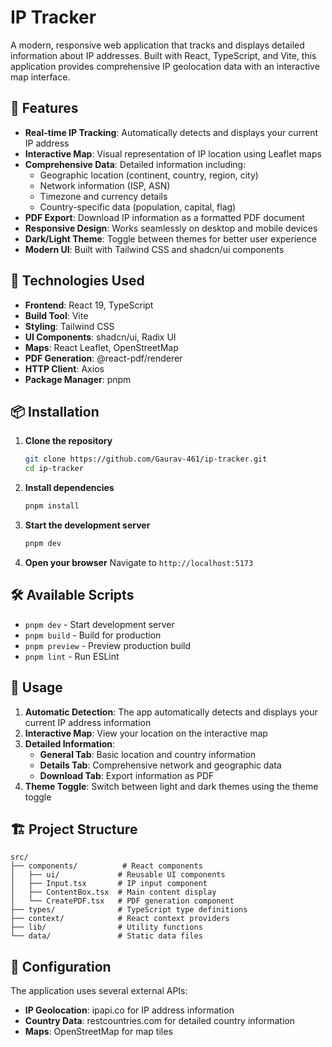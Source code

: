 # IP Tracker

A modern, responsive web application that tracks and displays detailed information about IP addresses. Built with React, TypeScript, and Vite, this application provides comprehensive IP geolocation data with an interactive map interface.

## 🌟 Features

- **Real-time IP Tracking**: Automatically detects and displays your current IP address
- **Interactive Map**: Visual representation of IP location using Leaflet maps
- **Comprehensive Data**: Detailed information including:
  - Geographic location (continent, country, region, city)
  - Network information (ISP, ASN)
  - Timezone and currency details
  - Country-specific data (population, capital, flag)
- **PDF Export**: Download IP information as a formatted PDF document
- **Responsive Design**: Works seamlessly on desktop and mobile devices
- **Dark/Light Theme**: Toggle between themes for better user experience
- **Modern UI**: Built with Tailwind CSS and shadcn/ui components

## 🚀 Technologies Used

- **Frontend**: React 19, TypeScript
- **Build Tool**: Vite
- **Styling**: Tailwind CSS
- **UI Components**: shadcn/ui, Radix UI
- **Maps**: React Leaflet, OpenStreetMap
- **PDF Generation**: @react-pdf/renderer
- **HTTP Client**: Axios
- **Package Manager**: pnpm

## 📦 Installation

1. **Clone the repository**
   ```bash
   git clone https://github.com/Gaurav-461/ip-tracker.git
   cd ip-tracker
   ```

2. **Install dependencies**
   ```bash
   pnpm install
   ```

3. **Start the development server**
   ```bash
   pnpm dev
   ```

4. **Open your browser**
   Navigate to `http://localhost:5173`

## 🛠️ Available Scripts

- `pnpm dev` - Start development server
- `pnpm build` - Build for production
- `pnpm preview` - Preview production build
- `pnpm lint` - Run ESLint

## 📱 Usage

1. **Automatic Detection**: The app automatically detects and displays your current IP address information
2. **Interactive Map**: View your location on the interactive map
3. **Detailed Information**: 
   - **General Tab**: Basic location and country information
   - **Details Tab**: Comprehensive network and geographic data
   - **Download Tab**: Export information as PDF
4. **Theme Toggle**: Switch between light and dark themes using the theme toggle

## 🏗️ Project Structure

```
src/
├── components/          # React components
│   ├── ui/             # Reusable UI components
│   ├── Input.tsx       # IP input component
│   ├── ContentBox.tsx  # Main content display
│   └── CreatePDF.tsx   # PDF generation component
├── types/              # TypeScript type definitions
├── context/            # React context providers
├── lib/                # Utility functions
└── data/               # Static data files
```

## 🔧 Configuration

The application uses several external APIs:
- **IP Geolocation**: ipapi.co for IP address information
- **Country Data**: restcountries.com for detailed country information
- **Maps**: OpenStreetMap for map tiles

